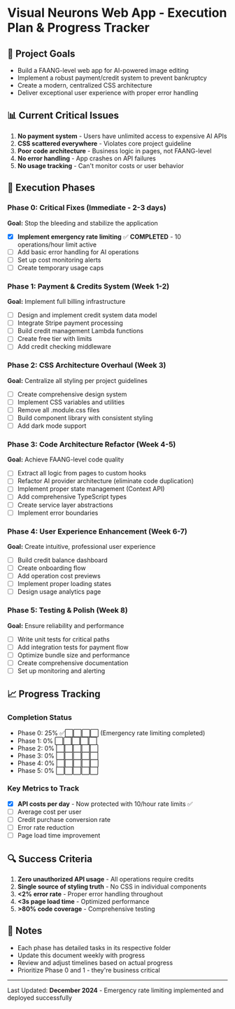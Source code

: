 # Visual Neurons Web App - Execution Plan & Progress Tracker

## 🎯 Project Goals
- Build a FAANG-level web app for AI-powered image editing
- Implement a robust payment/credit system to prevent bankruptcy
- Create a modern, centralized CSS architecture
- Deliver exceptional user experience with proper error handling

## 📊 Current Critical Issues
1. **No payment system** - Users have unlimited access to expensive AI APIs
2. **CSS scattered everywhere** - Violates core project guideline
3. **Poor code architecture** - Business logic in pages, not FAANG-level
4. **No error handling** - App crashes on API failures
5. **No usage tracking** - Can't monitor costs or user behavior

## 🚀 Execution Phases

### Phase 0: Critical Fixes (Immediate - 2-3 days)
**Goal:** Stop the bleeding and stabilize the application
- [x] **Implement emergency rate limiting** ✅ **COMPLETED** - 10 operations/hour limit active
- [ ] Add basic error handling for AI operations
- [ ] Set up cost monitoring alerts
- [ ] Create temporary usage caps

### Phase 1: Payment & Credits System (Week 1-2)
**Goal:** Implement full billing infrastructure
- [ ] Design and implement credit system data model
- [ ] Integrate Stripe payment processing
- [ ] Build credit management Lambda functions
- [ ] Create free tier with limits
- [ ] Add credit checking middleware

### Phase 2: CSS Architecture Overhaul (Week 3)
**Goal:** Centralize all styling per project guidelines
- [ ] Create comprehensive design system
- [ ] Implement CSS variables and utilities
- [ ] Remove all .module.css files
- [ ] Build component library with consistent styling
- [ ] Add dark mode support

### Phase 3: Code Architecture Refactor (Week 4-5)
**Goal:** Achieve FAANG-level code quality
- [ ] Extract all logic from pages to custom hooks
- [ ] Refactor AI provider architecture (eliminate code duplication)
- [ ] Implement proper state management (Context API)
- [ ] Add comprehensive TypeScript types
- [ ] Create service layer abstractions
- [ ] Implement error boundaries

### Phase 4: User Experience Enhancement (Week 6-7)
**Goal:** Create intuitive, professional user experience
- [ ] Build credit balance dashboard
- [ ] Create onboarding flow
- [ ] Add operation cost previews
- [ ] Implement proper loading states
- [ ] Design usage analytics page

### Phase 5: Testing & Polish (Week 8)
**Goal:** Ensure reliability and performance
- [ ] Write unit tests for critical paths
- [ ] Add integration tests for payment flow
- [ ] Optimize bundle size and performance
- [ ] Create comprehensive documentation
- [ ] Set up monitoring and alerting

## 📈 Progress Tracking

### Completion Status
- Phase 0: 25% ✅⬜⬜⬜⬜ (Emergency rate limiting completed)
- Phase 1: 0% ⬜⬜⬜⬜⬜
- Phase 2: 0% ⬜⬜⬜⬜⬜
- Phase 3: 0% ⬜⬜⬜⬜⬜
- Phase 4: 0% ⬜⬜⬜⬜⬜
- Phase 5: 0% ⬜⬜⬜⬜⬜

### Key Metrics to Track
- [x] **API costs per day** - Now protected with 10/hour rate limits ✅
- [ ] Average cost per user
- [ ] Credit purchase conversion rate
- [ ] Error rate reduction
- [ ] Page load time improvement

## 🔍 Success Criteria
1. **Zero unauthorized API usage** - All operations require credits
2. **Single source of styling truth** - No CSS in individual components
3. **<2% error rate** - Proper error handling throughout
4. **<3s page load time** - Optimized performance
5. **>80% code coverage** - Comprehensive testing

## 📝 Notes
- Each phase has detailed tasks in its respective folder
- Update this document weekly with progress
- Review and adjust timelines based on actual progress
- Prioritize Phase 0 and 1 - they're business critical

---
Last Updated: **December 2024** - Emergency rate limiting implemented and deployed successfully 